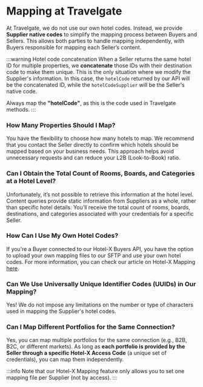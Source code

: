 ﻿---
sidebar_position: 3
---

# Mapping at Travelgate

At Travelgate, we do not use our own hotel codes. Instead, we provide **Supplier native codes** to simplify the mapping process between Buyers and Sellers. This allows both parties to handle mapping independently, with Buyers responsible for mapping each Seller’s content.

:::warning Hotel code concatenation
When a Seller returns the same hotel ID for multiple properties, we **concatenate** those IDs with their destination code to make them unique. This is the only situation where we modify the Supplier's information. In this case, the `hotelCode` returned by our API will be the concatenated ID, while the `hotelCodeSupplier` will be the Seller's native code.  

Always map the **"hotelCode"**, as this is the code used in Travelgate methods.
:::

### How Many Properties Should I Map?

You have the flexibility to choose how many hotels to map. We recommend that you contact the Seller directly to confirm which hotels should be mapped based on your business needs. This approach helps avoid unnecessary requests and can reduce your L2B (Look-to-Book) ratio.

### Can I Obtain the Total Count of Rooms, Boards, and Categories at a Hotel Level?

Unfortunately, it’s not possible to retrieve this information at the hotel level. Content queries provide static information from Suppliers as a whole, rather than specific hotel details. You’ll receive the total count of rooms, boards, destinations, and categories associated with your credentials for a specific Seller.

### How Can I Use My Own Hotel Codes?

If you’re a Buyer connected to our Hotel-X Buyers API, you have the option to upload your own mapping files to our SFTP and use your own hotel codes. For more information, you can check our article on Hotel-X Mapping [here](/docs/apis/for-buyers/hotel-x-pull-buyers-api/plugins/mapping).

### Can We Use Universally Unique Identifier Codes (UUIDs) in Our Mapping?

Yes! We do not impose any limitations on the number or type of characters used in mapping the Supplier's hotel codes.

### Can I Map Different Portfolios for the Same Connection?

Yes, you can map multiple portfolios for the same connection (e.g., B2B, B2C, or different markets). As long as **each portfolio is provided by the Seller through a specific Hotel-X Access Code** (a unique set of credentials), you can map them independently.

:::info
Note that our Hotel-X Mapping feature only allows you to set one mapping file per Supplier (not by access).
:::